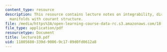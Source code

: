 ```yaml
---
content_type: resource
description: This resource contains lecture notes on integrability, dirac maps, and
  manifolds with courant structure.
file: /media/https%3A/open-learning-course-data-rc.s3.amazonaws.com/18-969-topics-in-geometry-dirac-geometry-fall-2006/11805680339d90869c1789d0fd0612a8_lecture10.pdf
file_type: application/pdf
resourcetype: Document
title: lecture10.pdf
uid: 11805680-339d-9086-9c17-89d0fd0612a8
---
```

